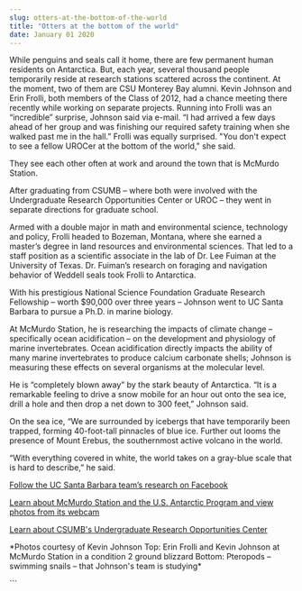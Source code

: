 ```yaml
---
slug: otters-at-the-bottom-of-the-world
title: "Otters at the bottom of the world"
date: January 01 2020
---
```


 
<p>
  While penguins and seals call it home, there are few permanent human residents
  on Antarctica. But, each year, several thousand people temporarily reside at
  research stations scattered across the continent. At the moment, two of them
  are CSU Monterey Bay alumni. Kevin Johnson and Erin Frolli, both members of
  the Class of 2012, had a chance meeting there recently while working on
  separate projects. Running into Frolli was an “incredible” surprise, Johnson
  said via e&#45;mail. “I had arrived a few days ahead of her group and was
  finishing our required safety training when she walked past me in the hall.”
  Frolli was equally surprised. "You don't expect to see a fellow UROCer at the
  bottom of the world," she said.
</p>
<p>
  They see each other often at work and around the town that is McMurdo Station.
</p>
<p>
  After graduating from CSUMB – where both were involved with the Undergraduate
  Research Opportunities Center or UROC – they went in separate directions for
  graduate school.
</p>
<p>
  Armed with a double major in math and environmental science, technology and
  policy, Frolli headed to Bozeman, Montana, where she earned a master’s degree
  in land resources and environmental sciences. That led to a staff position as
  a scientific associate in the lab of Dr. Lee Fuiman at the University of
  Texas. Dr. Fuiman’s research on foraging and navigation behavior of Weddell
  seals took Frolli to Antarctica.
</p>
<p>
  With his prestigious National Science Foundation Graduate Research Fellowship
  – worth $90,000 over three years – Johnson went to UC Santa Barbara to pursue
  a Ph.D. in marine biology.
</p>
<p>
  At McMurdo Station, he is researching the impacts of climate change –
  specifically ocean acidification – on the development and physiology of marine
  invertebrates. Ocean acidification directly impacts the ability of many marine
  invertebrates to produce calcium carbonate shells; Johnson is measuring these
  effects on several organisms at the molecular level.
</p>
<p>
  He is “completely blown away” by the stark beauty of Antarctica. “It is a
  remarkable feeling to drive a snow mobile for an hour out onto the sea ice,
  drill a hole and then drop a net down to 300 feet,” Johnson said.
</p>
<p>
  On the sea ice, “We are surrounded by icebergs that have temporarily been
  trapped, forming 40&#45;foot&#45;tall pinnacles of blue ice. Further out looms
  the presence of Mount Erebus, the southernmost active volcano in the world.
</p>
<p>
  “With everything covered in white, the world takes on a gray&#45;blue scale
  that is hard to describe,” he said.
</p>
<p>
  <a href="https://www.facebook.com/hofmannB134"
    >Follow the UC Santa Barbara team’s research on Facebook</a
  >
</p>
<p>
  <a href="https://www.usap.gov/videoclipsandmaps/mcmwebcam.cfm"
    >Learn about McMurdo Station and the U.S. Antarctic Program and view photos
    from its webcam</a
  >
</p>
<p>
  <a href="https://csumb.edu/UROC"
    >Learn about CSUMB's Undergraduate Research Opportunities Center</a
  >
</p>
<p>
  &#42;Photos courtesy of Kevin Johnson Top: Erin Frolli and Kevin Johnson at
  McMurdo Station in a condition 2 ground blizzard Bottom: Pteropods – swimming
  snails – that Johnson's team is studying&#42;
</p>
```
